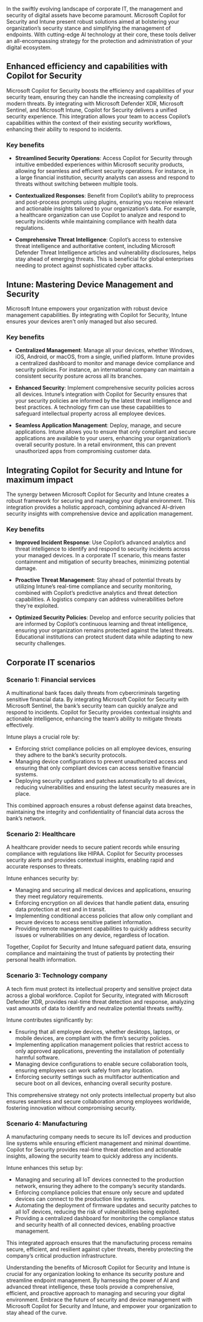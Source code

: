 In the swiftly evolving landscape of corporate IT, the management and security of digital assets have become paramount. Microsoft Copilot for Security and Intune present robust solutions aimed at bolstering your organization’s security stance and simplifying the management of endpoints. With cutting-edge AI technology at their core, these tools deliver an all-encompassing strategy for the protection and administration of your digital ecosystem.

## Enhanced efficiency and capabilities with Copilot for Security

Microsoft Copilot for Security boosts the efficiency and capabilities of your security team, ensuring they can handle the increasing complexity of modern threats. By integrating with Microsoft Defender XDR, Microsoft Sentinel, and Microsoft Intune, Copilot for Security delivers a unified security experience. This integration allows your team to access Copilot’s capabilities within the context of their existing security workflows, enhancing their ability to respond to incidents.

### Key benefits

- **Streamlined Security Operations**: Access Copilot for Security through intuitive embedded experiences within Microsoft security products, allowing for seamless and efficient security operations. For instance, in a large financial institution, security analysts can assess and respond to threats without switching between multiple tools.

- **Contextualized Responses**: Benefit from Copilot’s ability to preprocess and post-process prompts using plugins, ensuring you receive relevant and actionable insights tailored to your organization’s data. For example, a healthcare organization can use Copilot to analyze and respond to security incidents while maintaining compliance with health data regulations.

- **Comprehensive Threat Intelligence**: Copilot’s access to extensive threat intelligence and authoritative content, including Microsoft Defender Threat Intelligence articles and vulnerability disclosures, helps stay ahead of emerging threats. This is beneficial for global enterprises needing to protect against sophisticated cyber attacks.

## Intune: Mastering Device Management and Security

Microsoft Intune empowers your organization with robust device management capabilities. By integrating with Copilot for Security, Intune ensures your devices aren't only managed but also secured.

### Key benefits

- **Centralized Management**: Manage all your devices, whether Windows, iOS, Android, or macOS, from a single, unified platform. Intune provides a centralized dashboard to monitor and manage device compliance and security policies. For instance, an international company can maintain a consistent security posture across all its branches.

- **Enhanced Security**: Implement comprehensive security policies across all devices. Intune’s integration with Copilot for Security ensures that your security policies are informed by the latest threat intelligence and best practices. A technology firm can use these capabilities to safeguard intellectual property across all employee devices.

- **Seamless Application Management**: Deploy, manage, and secure applications. Intune allows you to ensure that only compliant and secure applications are available to your users, enhancing your organization’s overall security posture. In a retail environment, this can prevent unauthorized apps from compromising customer data.

## Integrating Copilot for Security and Intune for maximum impact

The synergy between Microsoft Copilot for Security and Intune creates a robust framework for securing and managing your digital environment. This integration provides a holistic approach, combining advanced AI-driven security insights with comprehensive device and application management.

### Key benefits

- **Improved Incident Response**: Use Copilot’s advanced analytics and threat intelligence to identify and respond to security incidents across your managed devices. In a corporate IT scenario, this means faster containment and mitigation of security breaches, minimizing potential damage.

- **Proactive Threat Management**: Stay ahead of potential threats by utilizing Intune’s real-time compliance and security monitoring, combined with Copilot’s predictive analytics and threat detection capabilities. A logistics company can address vulnerabilities before they're exploited.

- **Optimized Security Policies**: Develop and enforce security policies that are informed by Copilot’s continuous learning and threat intelligence, ensuring your organization remains protected against the latest threats. Educational institutions can protect student data while adapting to new security challenges.

## Corporate IT scenarios

### Scenario 1: Financial services

A multinational bank faces daily threats from cybercriminals targeting sensitive financial data. By integrating Microsoft Copilot for Security with Microsoft Sentinel, the bank’s security team can quickly analyze and respond to incidents. Copilot for Security provides contextual insights and actionable intelligence, enhancing the team’s ability to mitigate threats effectively.

Intune plays a crucial role by:
- Enforcing strict compliance policies on all employee devices, ensuring they adhere to the bank’s security protocols.
- Managing device configurations to prevent unauthorized access and ensuring that only compliant devices can access sensitive financial systems.
- Deploying security updates and patches automatically to all devices, reducing vulnerabilities and ensuring the latest security measures are in place.

This combined approach ensures a robust defense against data breaches, maintaining the integrity and confidentiality of financial data across the bank’s network.

### Scenario 2: Healthcare

A healthcare provider needs to secure patient records while ensuring compliance with regulations like HIPAA. Copilot for Security processes security alerts and provides contextual insights, enabling rapid and accurate responses to threats.

Intune enhances security by:
- Managing and securing all medical devices and applications, ensuring they meet regulatory requirements.
- Enforcing encryption on all devices that handle patient data, ensuring data protection at rest and in transit.
- Implementing conditional access policies that allow only compliant and secure devices to access sensitive patient information.
- Providing remote management capabilities to quickly address security issues or vulnerabilities on any device, regardless of location.

Together, Copilot for Security and Intune safeguard patient data, ensuring compliance and maintaining the trust of patients by protecting their personal health information.

### Scenario 3: Technology company

A tech firm must protect its intellectual property and sensitive project data across a global workforce. Copilot for Security, integrated with Microsoft Defender XDR, provides real-time threat detection and response, analyzing vast amounts of data to identify and neutralize potential threats swiftly.

Intune contributes significantly by:
- Ensuring that all employee devices, whether desktops, laptops, or mobile devices, are compliant with the firm’s security policies.
- Implementing application management policies that restrict access to only approved applications, preventing the installation of potentially harmful software.
- Managing device configurations to enable secure collaboration tools, ensuring employees can work safely from any location.
- Enforcing security settings such as multifactor authentication and secure boot on all devices, enhancing overall security posture.

This comprehensive strategy not only protects intellectual property but also ensures seamless and secure collaboration among employees worldwide, fostering innovation without compromising security.

### Scenario 4: Manufacturing

A manufacturing company needs to secure its IoT devices and production line systems while ensuring efficient management and minimal downtime. Copilot for Security provides real-time threat detection and actionable insights, allowing the security team to quickly address any incidents.

Intune enhances this setup by:
- Managing and securing all IoT devices connected to the production network, ensuring they adhere to the company’s security standards.
- Enforcing compliance policies that ensure only secure and updated devices can connect to the production line systems.
- Automating the deployment of firmware updates and security patches to all IoT devices, reducing the risk of vulnerabilities being exploited.
- Providing a centralized dashboard for monitoring the compliance status and security health of all connected devices, enabling proactive management.

This integrated approach ensures that the manufacturing process remains secure, efficient, and resilient against cyber threats, thereby protecting the company’s critical production infrastructure.

Understanding the benefits of Microsoft Copilot for Security and Intune is crucial for any organization looking to enhance its security posture and streamline endpoint management. By harnessing the power of AI and advanced threat intelligence, these tools provide a comprehensive, efficient, and proactive approach to managing and securing your digital environment. Embrace the future of security and device management with Microsoft Copilot for Security and Intune, and empower your organization to stay ahead of the curve.
